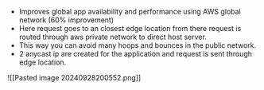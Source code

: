 
- Improves global app availability and performance using AWS global network (60% improvement)
- Here request goes to an closest edge location from there request is routed through aws private network to direct host server.
- This way you can avoid many hoops and bounces in the public network.
- 2 anycast ip are created for the application and request is sent through edge location.

![[Pasted image 20240928200552.png]]